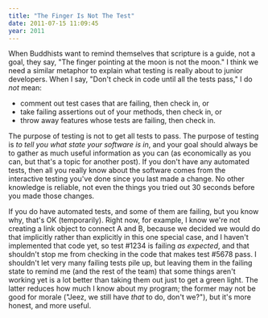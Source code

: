 ```yaml
---
title: "The Finger Is Not The Test"
date: 2011-07-15 11:09:45
year: 2011
---
```

When Buddhists want to remind themselves that scripture is a guide, not a goal, they say, "The finger pointing at the moon is not the moon." I think we need a similar metaphor to explain what testing is really about to junior developers. When I say, "Don't check in code until all the tests pass," I do <em>not</em> mean:
<ul>
  <li>comment out test cases that are failing, then check in, or</li>
  <li>take failing assertions out of your methods, then check in, or</li>
  <li>throw away features whose tests are failing, then check in.</li>
</ul>
The purpose of testing is not to get all tests to pass. The purpose of testing is <em>to tell you what state your software is in</em>, and your goal should always be to gather as much useful information as you can (as economically as you can, but that's a topic for another post).  If you don't have any automated tests, then all you really know about the software comes from the interactive testing you've done since you last made a change. No other knowledge is reliable, not even the things you tried out 30 seconds before you made those changes.

If you do have automated tests, and some of them are failing, but you know why, that's OK (temporarily). Right now, for example, I know we're not creating a link object to connect A and B, because we decided we would do that implicitly rather than explicitly in this one special case, and I haven't implemented that code yet, so test #1234 is failing <em>as expected</em>, and that shouldn't stop me from checking in the code that makes test #5678 pass.  I shouldn't let very many failing tests pile up, but leaving them in the failing state to remind me (and the rest of the team) that some things aren't working yet is a lot better than taking them out just to get a green light.  The latter reduces how much I know about my program; the former may not be good for morale ("Jeez, we still have <em>that</em> to do, don't we?"), but it's more honest, and more useful.
